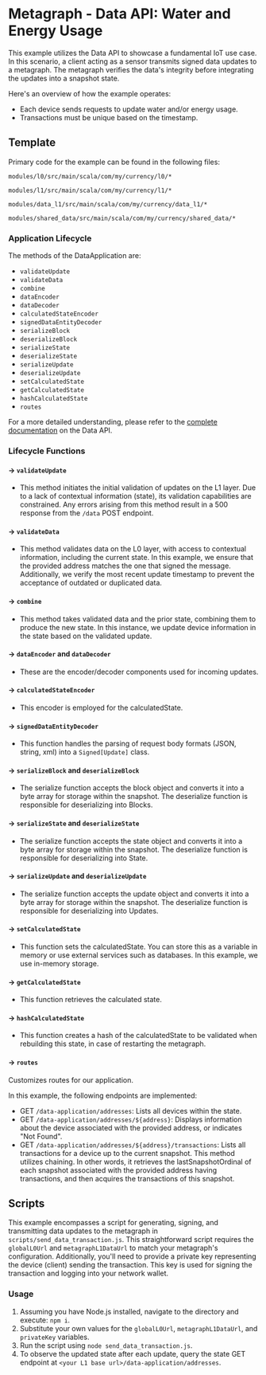 
#   Metagraph - Data API: Water and Energy Usage

This example utilizes the Data API to showcase a fundamental IoT use case. In this scenario, a client acting as a sensor transmits signed data updates to a metagraph. The metagraph verifies the data's integrity before integrating the updates into a snapshot state.

Here's an overview of how the example operates:

-   Each device sends requests to update water and/or energy usage.
-   Transactions must be unique based on the timestamp.

## Template

Primary code for the example can be found in the following files:



`modules/l0/src/main/scala/com/my/currency/l0/*`



`modules/l1/src/main/scala/com/my/currency/l1/*`



`modules/data_l1/src/main/scala/com/my/currency/data_l1/*`



`modules/shared_data/src/main/scala/com/my/currency/shared_data/*`

### Application Lifecycle

The methods of the DataApplication are:

-   `validateUpdate`
-   `validateData`
-   `combine`
-   `dataEncoder`
-   `dataDecoder`
-   `calculatedStateEncoder`
-   `signedDataEntityDecoder`
-   `serializeBlock`
-   `deserializeBlock`
-   `serializeState`
-   `deserializeState`
-   `serializeUpdate`
-   `deserializeUpdate`
-   `setCalculatedState`
-   `getCalculatedState`
-   `hashCalculatedState`
-   `routes`

For a more detailed understanding, please refer to the [complete documentation](https://docs.constellationnetwork.io/sdk/frameworks/currency/data-api) on the Data API.

### Lifecycle Functions

#### -> `validateUpdate`

* This method initiates the initial validation of updates on the L1 layer. Due to a lack of contextual information (state), its validation capabilities are constrained. Any errors arising from this method result in a 500 response from the `/data` POST endpoint.

#### -> `validateData`

* This method validates data on the L0 layer, with access to contextual information, including the current state. In this example, we ensure that the provided address matches the one that signed the message. Additionally, we verify the most recent update timestamp to prevent the acceptance of outdated or duplicated data.

#### -> `combine`

* This method takes validated data and the prior state, combining them to produce the new state. In this instance, we update device information in the state based on the validated update.

#### -> `dataEncoder` and `dataDecoder`

* These are the encoder/decoder components used for incoming updates.

#### -> `calculatedStateEncoder`

* This encoder is employed for the calculatedState.

#### -> `signedDataEntityDecoder`

* This function handles the parsing of request body formats (JSON, string, xml) into a `Signed[Update]` class.

#### -> `serializeBlock` and `deserializeBlock`

* The serialize function accepts the block object and converts it into a byte array for storage within the snapshot. The deserialize function is responsible for deserializing into Blocks.

#### -> `serializeState` and `deserializeState`

* The serialize function accepts the state object and converts it into a byte array for storage within the snapshot. The deserialize function is responsible for deserializing into State.

#### -> `serializeUpdate` and `deserializeUpdate`

* The serialize function accepts the update object and converts it into a byte array for storage within the snapshot. The deserialize function is responsible for deserializing into Updates.

#### -> `setCalculatedState`

* This function sets the calculatedState. You can store this as a variable in memory or use external services such as databases. In this example, we use in-memory storage.

#### -> `getCalculatedState`

* This function retrieves the calculated state.

#### -> `hashCalculatedState`

* This function creates a hash of the calculatedState to be validated when rebuilding this state, in case of restarting the metagraph.

#### -> `routes`

Customizes routes for our application.

In this example, the following endpoints are implemented:
-   GET `/data-application/addresses`: Lists all devices within the state.
-   GET `/data-application/addresses/${address}`: Displays information about the device associated with the provided address, or indicates "Not Found".
-   GET `/data-application/addresses/${address}/transactions`: Lists all transactions for a device up to the current snapshot. This method utilizes chaining. In other words, it retrieves the lastSnapshotOrdinal of each snapshot associated with the provided address having transactions, and then acquires the transactions of this snapshot.


## Scripts

This example encompasses a script for generating, signing, and transmitting data updates to the metagraph in `scripts/send_data_transaction.js`. This straightforward script requires the `globalL0Url` and `metagraphL1DataUrl` to match your metagraph's configuration. Additionally, you'll need to provide a private key representing the device (client) sending the transaction. This key is used for signing the transaction and logging into your network wallet.

### Usage

1.  Assuming you have Node.js installed, navigate to the directory and execute: `npm i`.
2.  Substitute your own values for the `globalL0Url`, `metagraphL1DataUrl`, and `privateKey` variables.
3.  Run the script using `node send_data_transaction.js`.
4.  To observe the updated state after each update, query the state GET endpoint at `<your L1 base url>/data-application/addresses`.
